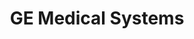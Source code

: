 ---
title: "GE Medical Systems"
project_id: 
conf_date: 1992-06-06
conference_id: ""
presenters:
   - peter_bandettini
summary: "GE Medical Systems, Milwaukee, WI"
file: /assets/presentations/
filename: 
layout: presentation
---